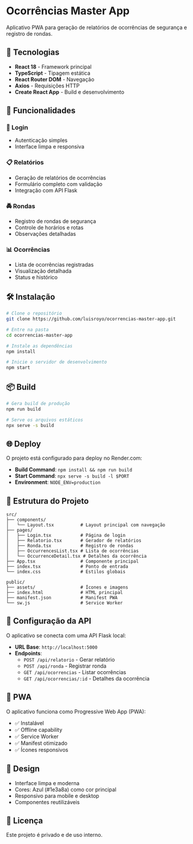 # Ocorrências Master App

Aplicativo PWA para geração de relatórios de ocorrências de segurança e registro de rondas.

## 🚀 Tecnologias

- **React 18** - Framework principal
- **TypeScript** - Tipagem estática
- **React Router DOM** - Navegação
- **Axios** - Requisições HTTP
- **Create React App** - Build e desenvolvimento

## 📱 Funcionalidades

### 🔐 Login
- Autenticação simples
- Interface limpa e responsiva

### 📋 Relatórios
- Geração de relatórios de ocorrências
- Formulário completo com validação
- Integração com API Flask

### 🚔 Rondas
- Registro de rondas de segurança
- Controle de horários e rotas
- Observações detalhadas

### 📊 Ocorrências
- Lista de ocorrências registradas
- Visualização detalhada
- Status e histórico

## 🛠️ Instalação

```bash
# Clone o repositório
git clone https://github.com/luisroyo/ocorrencias-master-app.git

# Entre na pasta
cd ocorrencias-master-app

# Instale as dependências
npm install

# Inicie o servidor de desenvolvimento
npm start
```

## 📦 Build

```bash
# Gera build de produção
npm run build

# Serve os arquivos estáticos
npx serve -s build
```

## 🌐 Deploy

O projeto está configurado para deploy no Render.com:

- **Build Command**: `npm install && npm run build`
- **Start Command**: `npx serve -s build -l $PORT`
- **Environment**: `NODE_ENV=production`

## 📁 Estrutura do Projeto

```
src/
├── components/
│   └── Layout.tsx          # Layout principal com navegação
├── pages/
│   ├── Login.tsx           # Página de login
│   ├── Relatorio.tsx       # Gerador de relatórios
│   ├── Ronda.tsx           # Registro de rondas
│   ├── OccurrencesList.tsx # Lista de ocorrências
│   └── OccurrenceDetail.tsx # Detalhes da ocorrência
├── App.tsx                 # Componente principal
├── index.tsx               # Ponto de entrada
└── index.css               # Estilos globais

public/
├── assets/                 # Ícones e imagens
├── index.html              # HTML principal
├── manifest.json           # Manifest PWA
└── sw.js                   # Service Worker
```

## 🔧 Configuração da API

O aplicativo se conecta com uma API Flask local:

- **URL Base**: `http://localhost:5000`
- **Endpoints**:
  - `POST /api/relatorio` - Gerar relatório
  - `POST /api/ronda` - Registrar ronda
  - `GET /api/ocorrencias` - Listar ocorrências
  - `GET /api/ocorrencias/:id` - Detalhes da ocorrência

## 📱 PWA

O aplicativo funciona como Progressive Web App (PWA):

- ✅ Instalável
- ✅ Offline capability
- ✅ Service Worker
- ✅ Manifest otimizado
- ✅ Ícones responsivos

## 🎨 Design

- Interface limpa e moderna
- Cores: Azul (#1e3a8a) como cor principal
- Responsivo para mobile e desktop
- Componentes reutilizáveis

## 📄 Licença

Este projeto é privado e de uso interno. 